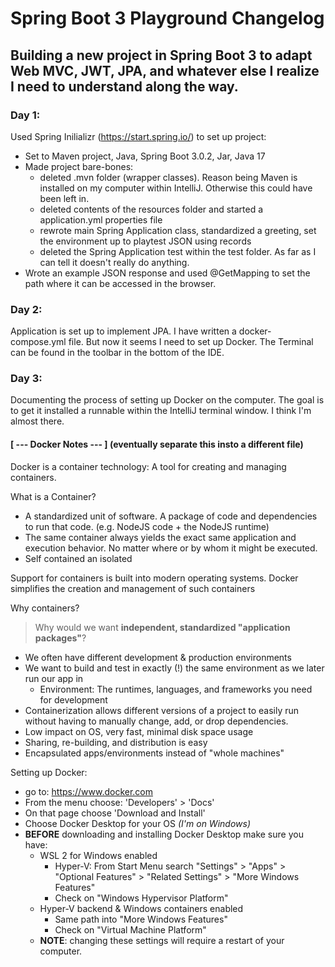 # Spring Boot 3 Playground Changelog
## Building a new project in Spring Boot 3 to adapt Web MVC, JWT, JPA, and whatever else I realize I need to understand along the way.

### Day 1:

Used Spring Inilializr (https://start.spring.io/) to set up project:
- Set to Maven project, Java, Spring Boot 3.0.2, Jar, Java 17
- Made project bare-bones:
	+ deleted .mvn folder (wrapper classes). Reason being Maven is installed on my computer within IntelliJ. Otherwise this could have been left in.
	+ deleted contents of the resources folder and started a application.yml properties file
	+ rewrote main Spring Application class, standardized a greeting, set the environment up to playtest JSON using records
	+ deleted the Spring Application test within the test folder. As far as I can tell it doesn't really do anything.
- Wrote an example JSON response and used @GetMapping to set the path where it can be accessed in the browser.

### Day 2:

Application is set up to implement JPA. I have written a docker-compose.yml file. But now it seems I need to set up Docker. The Terminal can be found in the toolbar in the bottom of the IDE.

### Day 3:

Documenting the process of setting up Docker on the computer. The goal is to get it installed a runnable within the IntelliJ terminal window. I think I'm almost there.

#### [ --- Docker Notes --- ] (eventually separate this insto a different file)
Docker is a container technology: A tool for creating and managing containers.

What is a Container?
- A standardized unit of software. A package of code and dependencies to run that code. (e.g. NodeJS code + the NodeJS runtime)
- The same container always yields the exact same application and execution behavior. No matter where or by whom it might be executed.
- Self contained an isolated

Support for containers is built into modern operating systems. Docker simplifies the creation and management of such containers

Why containers?
> Why would we want **independent, standardized "application packages"**?
- We often have different development & production environments
- We want to build and test in exactly (!) the same environment as we later run our app in
	+ Environment: The runtimes, languages, and frameworks you need for development
- Containerization allows different versions of a project to easily run without having to manually change, add, or drop dependencies.
- Low impact on OS, very fast, minimal disk space usage
- Sharing, re-building, and distribution is easy
- Encapsulated apps/environments instead of "whole machines"

Setting up Docker:
- go to: https://www.docker.com
- From the menu choose: 'Developers' > 'Docs'
- On that page choose 'Download and Install'
- Choose Docker Desktop for your OS *(I'm on Windows)*
- **BEFORE** downloading and installing Docker Desktop make sure you have:
	+ WSL 2 for Windows enabled
		* Hyper-V: From Start Menu search "Settings" > "Apps" > "Optional Features" > "Related Settings" > "More Windows Features"
		* Check on "Windows Hypervisor Platform"
	+ Hyper-V backend & Windows containers enabled
		* Same path into "More Windows Features"
		* Check on "Virtual Machine Platform"
	+ **NOTE**: changing these settings will require a restart of your computer.